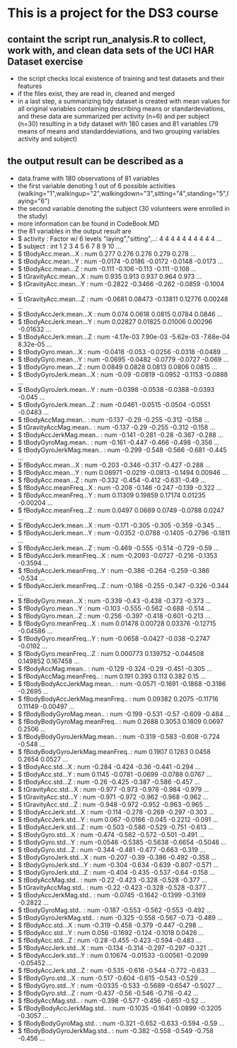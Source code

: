# This is a project for the DS3 course
## containt the script run_analysis.R to collect, work with, and clean data sets of the UCI HAR Dataset exercise
* the script checks local existence of training and test datasets and their features
* if the files exist, they are read in, cleaned and merged 
* in a last step, a summarizing tidy dataset is created with mean values for all original variables containing describing means or standardeviations, and these data are summarized per activity (n=6) and per subject (n=30) resulting in a tidy dataset with 180 cases and 81 variables (79 means of means and standarddeviations, and two grouping variables activity and subject)

## the output result can be described as a
* data.frame  with	180 observations of  81 variables
* the first variable denoting 1 out of 6 possible activities (walking="1",walkingup="2",walkingdown="3",sitting="4",standing="5",laying="6")
* the second variable denoting the subject (30 volunteers were enrolled in the study)
* more information can be found in CodeBook.MD
* the 81 variables in the output result are 
* $ activity                       : Factor w/ 6 levels "laying","sitting",..: 4 4 4 4 4 4 4 4 4 4 ...
* $ subject                        : int  1 2 3 4 5 6 7 8 9 10 ...
* $ tBodyAcc.mean...X              : num  0.277 0.276 0.276 0.279 0.278 ...
* $ tBodyAcc.mean...Y              : num  -0.0174 -0.0186 -0.0172 -0.0148 -0.0173 ...
* $ tBodyAcc.mean...Z              : num  -0.111 -0.106 -0.113 -0.111 -0.108 ...
* $ tGravityAcc.mean...X           : num  0.935 0.913 0.937 0.964 0.973 ...
* $ tGravityAcc.mean...Y           : num  -0.2822 -0.3466 -0.262 -0.0859 -0.1004 ...
* $ tGravityAcc.mean...Z           : num  -0.0681 0.08473 -0.13811 0.12776 0.00248 ...
* $ tBodyAccJerk.mean...X          : num  0.074 0.0618 0.0815 0.0784 0.0846 ...
* $ tBodyAccJerk.mean...Y          : num  0.02827 0.01825 0.01006 0.00296 -0.01632 ...
* $ tBodyAccJerk.mean...Z          : num  -4.17e-03 7.90e-03 -5.62e-03 -7.68e-04 8.32e-05 ...
* $ tBodyGyro.mean...X             : num  -0.0418 -0.053 -0.0256 -0.0318 -0.0489 ...
* $ tBodyGyro.mean...Y             : num  -0.0695 -0.0482 -0.0779 -0.0727 -0.069 ...
* $ tBodyGyro.mean...Z             : num  0.0849 0.0828 0.0813 0.0806 0.0815 ...
* $ tBodyGyroJerk.mean...X         : num  -0.09 -0.0819 -0.0952 -0.1153 -0.0888 ...
* $ tBodyGyroJerk.mean...Y         : num  -0.0398 -0.0538 -0.0388 -0.0393 -0.045 ...
* $ tBodyGyroJerk.mean...Z         : num  -0.0461 -0.0515 -0.0504 -0.0551 -0.0483 ...
* $ tBodyAccMag.mean..             : num  -0.137 -0.29 -0.255 -0.312 -0.158 ...
* $ tGravityAccMag.mean..          : num  -0.137 -0.29 -0.255 -0.312 -0.158 ...
* $ tBodyAccJerkMag.mean..         : num  -0.141 -0.281 -0.28 -0.367 -0.288 ...
* $ tBodyGyroMag.mean..            : num  -0.161 -0.447 -0.466 -0.498 -0.356 ...
* $ tBodyGyroJerkMag.mean..        : num  -0.299 -0.548 -0.566 -0.681 -0.445 ...
* $ fBodyAcc.mean...X              : num  -0.203 -0.346 -0.317 -0.427 -0.288 ...
* $ fBodyAcc.mean...Y              : num  0.08971 -0.0219 -0.0813 -0.1494 0.00946 ...
* $ fBodyAcc.mean...Z              : num  -0.332 -0.454 -0.412 -0.631 -0.49 ...
* $ fBodyAcc.meanFreq...X          : num  -0.208 -0.146 -0.247 -0.139 -0.322 ...
* $ fBodyAcc.meanFreq...Y          : num  0.11309 0.19859 0.17174 0.01235 -0.00204 ...
* $ fBodyAcc.meanFreq...Z          : num  0.0497 0.0689 0.0749 -0.0788 0.0247 ...
* $ fBodyAccJerk.mean...X          : num  -0.171 -0.305 -0.305 -0.359 -0.345 ...
* $ fBodyAccJerk.mean...Y          : num  -0.0352 -0.0788 -0.1405 -0.2796 -0.1811 ...
* $ fBodyAccJerk.mean...Z          : num  -0.469 -0.555 -0.514 -0.729 -0.59 ...
* $ fBodyAccJerk.meanFreq...X      : num  -0.2093 -0.0727 -0.216 -0.1353 -0.3594 ...
* $ fBodyAccJerk.meanFreq...Y      : num  -0.386 -0.264 -0.259 -0.386 -0.534 ...
* $ fBodyAccJerk.meanFreq...Z      : num  -0.186 -0.255 -0.347 -0.326 -0.344 ...
* $ fBodyGyro.mean...X             : num  -0.339 -0.43 -0.438 -0.373 -0.373 ...
* $ fBodyGyro.mean...Y             : num  -0.103 -0.555 -0.562 -0.688 -0.514 ...
* $ fBodyGyro.mean...Z             : num  -0.256 -0.397 -0.418 -0.601 -0.213 ...
* $ fBodyGyro.meanFreq...X         : num  0.01478 0.00728 0.03376 -0.12715 -0.04586 ...
* $ fBodyGyro.meanFreq...Y         : num  -0.0658 -0.0427 -0.038 -0.2747 -0.0192 ...
* $ fBodyGyro.meanFreq...Z         : num  0.000773 0.139752 -0.044508 0.149852 0.167458 ...
* $ fBodyAccMag.mean..             : num  -0.129 -0.324 -0.29 -0.451 -0.305 ...
* $ fBodyAccMag.meanFreq..         : num  0.191 0.393 0.113 0.382 0.15 ...
* $ fBodyBodyAccJerkMag.mean..     : num  -0.0571 -0.1691 -0.1868 -0.3186 -0.2695 ...
* $ fBodyBodyAccJerkMag.meanFreq.. : num  0.09382 0.2075 -0.11716 0.11149 -0.00497 ...
* $ fBodyBodyGyroMag.mean..        : num  -0.199 -0.531 -0.57 -0.609 -0.484 ...
* $ fBodyBodyGyroMag.meanFreq..    : num  0.2688 0.3053 0.1809 0.0697 0.2506 ...
* $ fBodyBodyGyroJerkMag.mean..    : num  -0.319 -0.583 -0.608 -0.724 -0.548 ...
* $ fBodyBodyGyroJerkMag.meanFreq..: num  0.1907 0.1263 0.0458 0.2654 0.0527 ...
* $ tBodyAcc.std...X               : num  -0.284 -0.424 -0.36 -0.441 -0.294 ...
* $ tBodyAcc.std...Y               : num  0.1145 -0.0781 -0.0699 -0.0788 0.0767 ...
* $ tBodyAcc.std...Z               : num  -0.26 -0.425 -0.387 -0.586 -0.457 ...
* $ tGravityAcc.std...X            : num  -0.977 -0.973 -0.978 -0.984 -0.979 ...
* $ tGravityAcc.std...Y            : num  -0.971 -0.972 -0.962 -0.968 -0.962 ...
* $ tGravityAcc.std...Z            : num  -0.948 -0.972 -0.952 -0.963 -0.965 ...
* $ tBodyAccJerk.std...X           : num  -0.114 -0.278 -0.269 -0.297 -0.303 ...
* $ tBodyAccJerk.std...Y           : num  0.067 -0.0166 -0.045 -0.2212 -0.091 ...
* $ tBodyAccJerk.std...Z           : num  -0.503 -0.586 -0.529 -0.751 -0.613 ...
* $ tBodyGyro.std...X              : num  -0.474 -0.562 -0.572 -0.501 -0.491 ...
* $ tBodyGyro.std...Y              : num  -0.0546 -0.5385 -0.5638 -0.6654 -0.5046 ...
* $ tBodyGyro.std...Z              : num  -0.344 -0.481 -0.477 -0.663 -0.319 ...
* $ tBodyGyroJerk.std...X          : num  -0.207 -0.39 -0.386 -0.492 -0.358 ...
* $ tBodyGyroJerk.std...Y          : num  -0.304 -0.634 -0.639 -0.807 -0.571 ...
* $ tBodyGyroJerk.std...Z          : num  -0.404 -0.435 -0.537 -0.64 -0.158 ...
* $ tBodyAccMag.std..              : num  -0.22 -0.423 -0.328 -0.528 -0.377 ...
* $ tGravityAccMag.std..           : num  -0.22 -0.423 -0.328 -0.528 -0.377 ...
* $ tBodyAccJerkMag.std..          : num  -0.0745 -0.1642 -0.1399 -0.3169 -0.2822 ...
* $ tBodyGyroMag.std..             : num  -0.187 -0.553 -0.562 -0.553 -0.492 ...
* $ tBodyGyroJerkMag.std..         : num  -0.325 -0.558 -0.567 -0.73 -0.489 ...
* $ fBodyAcc.std...X               : num  -0.319 -0.458 -0.379 -0.447 -0.298 ...
* $ fBodyAcc.std...Y               : num  0.056 -0.1692 -0.124 -0.1018 0.0426 ...
* $ fBodyAcc.std...Z               : num  -0.28 -0.455 -0.423 -0.594 -0.483 ...
* $ fBodyAccJerk.std...X           : num  -0.134 -0.314 -0.297 -0.297 -0.321 ...
* $ fBodyAccJerk.std...Y           : num  0.10674 -0.01533 -0.00561 -0.2099 -0.05452 ...
* $ fBodyAccJerk.std...Z           : num  -0.535 -0.616 -0.544 -0.772 -0.633 ...
* $ fBodyGyro.std...X              : num  -0.517 -0.604 -0.615 -0.543 -0.529 ...
* $ fBodyGyro.std...Y              : num  -0.0335 -0.533 -0.5689 -0.6547 -0.5027 ...
* $ fBodyGyro.std...Z              : num  -0.437 -0.56 -0.546 -0.716 -0.42 ...
* $ fBodyAccMag.std..              : num  -0.398 -0.577 -0.456 -0.651 -0.52 ...
* $ fBodyBodyAccJerkMag.std..      : num  -0.1035 -0.1641 -0.0899 -0.3205 -0.3057 ...
* $ fBodyBodyGyroMag.std..         : num  -0.321 -0.652 -0.633 -0.594 -0.59 ...
* $ fBodyBodyGyroJerkMag.std..     : num  -0.382 -0.558 -0.549 -0.758 -0.456 ...
